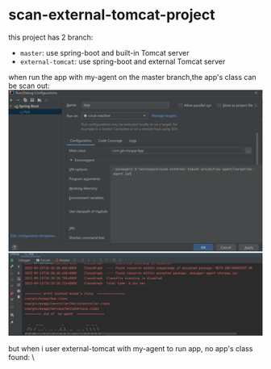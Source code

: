 # scan-external-tomcat-project

this project has 2 branch: 
 - `master`: use spring-boot and built-in Tomcat server 
 - `external-tomcat`: use spring-boot and external Tomcat server

when run the app with my-agent on the master branch,the app's class can be scan out: \
![img.png](./master-RunWithMyAgent.png)
![img.png](./master-result.png)

but when i user external-tomcat with my-agent to run app, no app's class found: \